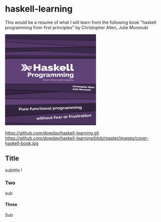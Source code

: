 # haskell-learning
This would be a resume of what I will learn from the following book "haskell programming from first principles" by Christopher Allen, Julie Moronuki 

<img src="https://github.com/dowday/haskell-learning/blob/master/images/cover-haskell-book.jpg" width="300" height="300">
<!---
![alt text](https://github.com/dowday/haskell-learning/blob/master/images/cover-haskell-book.jpg "Logo Title Text 1")
your comment goes here
and here
-->

https://github.com/dowday/haskell-learning.git
https://github.com/dowday/haskell-learning/blob/master/images/cover-haskell-book.jpg
## Title
subtitle !
### Two
sub

#### Three
Sub
